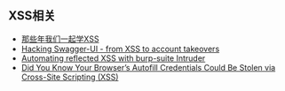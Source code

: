 ## XSS相关

* [那些年我们一起学XSS](https://wizardforcel.gitbooks.io/xss-naxienian/content/0.html)
* [Hacking Swagger-UI - from XSS to account takeovers](https://www.vidocsecurity.com/blog/hacking-swagger-ui-from-xss-to-account-takeovers/)
* [Automating reflected XSS with burp-suite Intruder](https://notifybugme.medium.com/automating-reflected-xss-with-burp-suite-intruder-a39b2f060db7)
* [Did You Know Your Browser’s Autofill Credentials Could Be Stolen via Cross-Site Scripting (XSS)](https://www.gosecure.net/blog/2022/06/29/did-you-know-your-browsers-autofill-credentials-could-be-stolen-via-cross-site-scripting-xss/)

